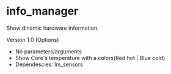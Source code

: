 # info_manager
Show dinamic hardware information.

Version 1.0 (Options)
- No parameters/arguments
- Show Core's temperature with a colors(Red hot | Blue cold)
- Dependescies: lm_sensors
